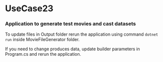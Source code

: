 # UseCase23

### Application to generate test movies and cast datasets

To update files in Output folder rerun the application using command `dotnet run` inside MovieFileGenerator folder.

If you need to change produces data, update builder parameters in Program.cs and rerun the application.
